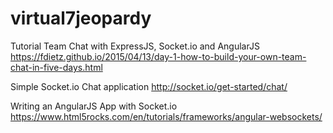 # virtual7jeopardy
Tutorial Team Chat with ExpressJS, Socket.io and AngularJS
https://fdietz.github.io/2015/04/13/day-1-how-to-build-your-own-team-chat-in-five-days.html

Simple Socket.io Chat application
http://socket.io/get-started/chat/

Writing an AngularJS App with Socket.io
https://www.html5rocks.com/en/tutorials/frameworks/angular-websockets/